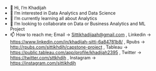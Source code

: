 - 👋 Hi, I’m Khadijah
- 👀 I’m interested in Data Analytics and Data Science
- 🌱 I’m currently learning all about Analytics
- 💞️ I’m looking to collaborate on Data or Business Analytics and ML Project
- 📫 How to reach me; Email -> Sittikhadijaah@gmail.com ,
                      Linkedin -> https://www.linkedin.com/in/khadijah-sitti-6a84781b8/ ,
                      Rpubs ->  http://rpubs.com/sittikhdjh/capstone-project ,
                      Tableau -> https://public.tableau.com/app/profile/khadijah2395 ,
                      Twitter -> https://twitter.com/sttkhdjh ,
                      Instagram -> https://instagram.com/sittikhdjh
<!---
Sittikhdjh/Sittikhdjh is a ✨ special ✨ repository because its `README.md` (this file) appears on your GitHub profile.
You can click the Preview link to take a look at your changes.
--->
